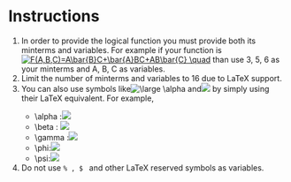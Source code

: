  <h1>Instructions</h1>
            <ol>
                <li>In order to provide the logical function you must provide both its minterms and variables. 
                    For example if your function is <a href="https://www.codecogs.com/eqnedit.php?latex=\inline&space;\fn_jvn&space;F(A,B,C)=A\bar{B}C&plus;\bar{A}BC&plus;AB\bar{C}&space;\quad" target="_blank"><img src="https://latex.codecogs.com/svg.latex?\inline&space;\fn_jvn&space;F(A,B,C)=A\bar{B}C&plus;\bar{A}BC&plus;AB\bar{C}&space;\quad" title="F(A,B,C)=A\bar{B}C+\bar{A}BC+AB\bar{C} \quad" /></a> than use 3, 5, 6 as your minterms and A, B, C as variables.</li>
                <li>Limit the number of minterms and variables to 16 due to LaTeX support.</li> 
                <li>You can also use symbols like<img src="https://latex.codecogs.com/svg.latex?\fn_jvn&space;\large&space;\alpha" title="\large \alpha" /> and<img src="https://latex.codecogs.com/svg.latex?\inline&space;\fn_jvn&space;\beta"/> by simply using their LaTeX equivalent. For example,</li>   
                <ul>
                    <li>\alpha :<img src="https://latex.codecogs.com/svg.latex?\fn_jvn&space;\large&space;\alpha" /></li>
                    <li>\beta : <img src="https://latex.codecogs.com/svg.latex?\inline&space;\fn_jvn&space;\beta"  /></li>
                    <li>\gamma :<img src="https://latex.codecogs.com/svg.latex?\inline&space;\fn_jvn&space;\gamma" /></li>
                    <li>\phi:<img src="https://latex.codecogs.com/svg.latex?\inline&space;\fn_jvn&space;\phi"  /></li>
                    <li>\psi:<img src="https://latex.codecogs.com/svg.latex?\inline&space;\fn_jvn&space;\psi"  /></li>
                </ul>
                <li>Do not use  <code>% , $ </code> and other LaTeX reserved symbols as variables.</li>
            </ol>
